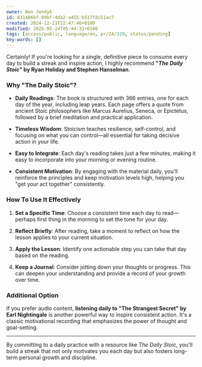 ```yaml
---
owner: Ben Jendyk
id: 8314866f-89bf-4da2-a455-b517fdc51ac7
created: 2024-12-21T22:47:46+0100
modified: 2025-03-24T05:44:31+0100
tags: [access/public, language/en, pr/24/329, status/pending]
key-words: []
---
```


Certainly! If you're looking for a single, definitive piece to consume every day to build a streak and inspire action, I highly recommend **"*The Daily Stoic*" by Ryan Holiday and Stephen Hanselman**.

### **Why "The Daily Stoic"?**

- **Daily Readings**: The book is structured with 366 entries, one for each day of the year, including leap years. Each page offers a quote from ancient Stoic philosophers like Marcus Aurelius, Seneca, or Epictetus, followed by a brief meditation and practical application.
  
- **Timeless Wisdom**: Stoicism teaches resilience, self-control, and focusing on what you can control—all essential for taking decisive action in your life.
  
- **Easy to Integrate**: Each day's reading takes just a few minutes, making it easy to incorporate into your morning or evening routine.
  
- **Consistent Motivation**: By engaging with the material daily, you'll reinforce the principles and keep motivation levels high, helping you "get your act together" consistently.

### **How To Use It Effectively**

1. **Set a Specific Time**: Choose a consistent time each day to read—perhaps first thing in the morning to set the tone for your day.
	
2. **Reflect Briefly**: After reading, take a moment to reflect on how the lesson applies to your current situation.
	
3. **Apply the Lesson**: Identify one actionable step you can take that day based on the reading.
	
4. **Keep a Journal**: Consider jotting down your thoughts or progress. This can deepen your understanding and provide a record of your growth over time.

### **Additional Option**

If you prefer audio content, **listening daily to "The Strangest Secret" by Earl Nightingale** is another powerful way to inspire consistent action. It's a classic motivational recording that emphasizes the power of thought and goal-setting.

---

By committing to a daily practice with a resource like *The Daily Stoic*, you'll build a streak that not only motivates you each day but also fosters long-term personal growth and discipline.
